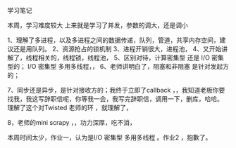 学习笔记


本周，学习难度较大
上来就是学习了并发，参数的调大，还是调小

1、理解了多进程，以及多进程之间的数据传递，队列，管道，共享内存空间，建议还是用队列。
2、资源抢占的锁机制
3、进程开销很大，进程池，
4、又开始讲解了，线程相关的，线程锁，线程池，
5、区别对待，计算密集型  还是 I/O 密集型的；  I/O 密集型 多用多线程，，
6、老师讲明白了，阻塞和非阻塞 是针对发起方的；

7、同步还是异步，是针对接收方的；我终于立即了callback ，，我知道老板你要找我，我这写辞职信呢，你等我一会，我写完辞职信，调用一下，删库，哈哈。
理解了这个对Twisted 老师的环 ，就理解了，

8，老师的mini scrapy ，，功力深厚，吃不消，

本周时间太少，作业一，认为是I/O 密集型 多用多线程 。作业2 ，抱歉了。
